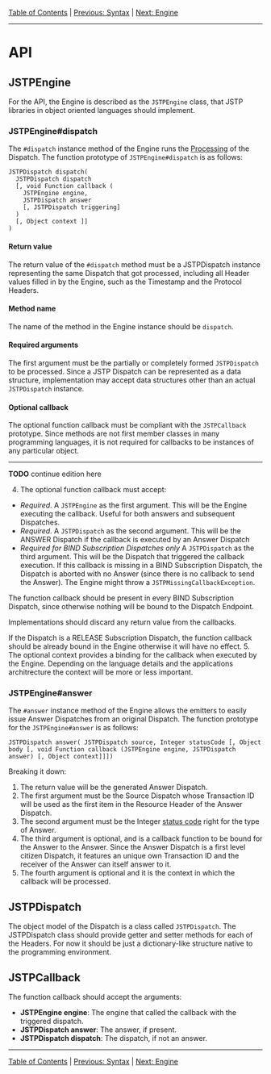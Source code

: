[Table of Contents](index.md) | [Previous: Syntax](syntax/index.md) | [Next: Engine](engine.md)

---

API
===

JSTPEngine
----------

For the API, the Engine is described as the `JSTPEngine` class, that JSTP libraries in object oriented languages should implement.

### JSTPEngine#dispatch

The `#dispatch` instance method of the Engine runs the [Processing](https://github.com/southlogics/jstp-rfc/blob/master/version/0.5/engine.md#processing) of the Dispatch. The function prototype of `JSTPEngine#dispatch` is as follows:

```
JSTPDispatch dispatch( 
  JSTPDispatch dispatch 
  [, void Function callback (
    JSTPEngine engine, 
    JSTPDispatch answer 
    [, JSTPDispatch triggering]
  ) 
  [, Object context ]]
)
```

#### Return value

The return value of the `#dispatch` method must be a JSTPDispatch instance representing the same Dispatch that got processed, including all Header values filled in by the Engine, such as the Timestamp and the Protocol Headers.

#### Method name

The name of the method in the Engine instance should be `dispatch`.

#### Required arguments

The first argument must be the partially or completely formed `JSTPDispatch` to be processed. Since a JSTP Dispatch can be represented as a data structure, implementation may accept data structures other than an actual `JSTPDispatch` instance.

#### Optional callback

The optional function callback must be compliant with the `JSTPCallback` prototype. Since methods are not first member classes in many programming languages, it is not required for callbacks to be instances of any particular object.

---
**TODO** continue edition here

4. The optional function callback must accept:
  - _Required_. A `JSTPEngine` as the first argument. This will be the Engine executing the callback. Useful for both answers and subsequent Dispatches.
  - _Required_. A `JSTPDispatch` as the second argument. This will be the ANSWER Dispatch if the callback is executed by an Answer Dispatch
  - _Required for BIND Subscription Dispatches only_ A `JSTPDispatch` as the third argument. This will be the Dispatch that triggered the callback execution. If this callback is missing in a BIND Subscription Dispatch, the Dispatch is aborted with no Answer (since there is no callback to send the Answer). The Engine might throw a `JSTPMissingCallbackException`.
  
  The function callback should be present in every BIND Subscription Dispatch, since otherwise nothing will be bound to the Dispatch Endpoint.
  
  Implementations should discard any return value from the callbacks.
  
  If the Dispatch is a RELEASE Subscription Dispatch, the function callback should be already bound in the Engine otherwise it will have no effect.
5. The optional context provides a binding for the callback when executed by the Engine. Depending on the language details and the applications architrecture the context will be more or less important.

### JSTPEngine#answer

The `#answer` instance method of the Engine allows the emitters to easily issue Answer Dispatches from an original Dispatch. The function prototype for the `JSTPEngine#answer` is as follows:

```
JSTPDispatch answer( JSTPDispatch source, Integer statusCode [, Object body [, void Function callback (JSTPEngine engine, JSTPDispatch answer) [, Object context]]])
```

Breaking it down:

1. The return value will be the generated Answer Dispatch.
2. The first argument must be the Source Dispatch whose Transaction ID will be used as the first item in the Resource Header of the Answer Dispatch.
3. The second argument must be the Integer [status code](syntax/status-code.md) right for the type of Answer.
4. The third argument is optional, and is a callback function to be bound for the Answer to the Answer. Since the Answer Dispatch is a first level citizen Dispatch, it features an unique own Transaction ID and the receiver of the Answer can itself answer to it. 
5. The fourth argument is optional and it is the context in which the callback will be processed.

JSTPDispatch
------------

The object model of the Dispatch is a class called `JSTPDispatch`. The JSTPDispatch class should provide getter and setter methods for each of the Headers. For now it should be just a dictionary-like structure native to the programming environment.

JSTPCallback
------------

The function callback should accept the arguments:

- **JSTPEngine engine**: The engine that called the callback with the triggered dispatch.
- **JSTPDispatch answer**: The answer, if present.
- **JSTPDispatch dispatch**: The dispatch, if not an answer.

---

[Table of Contents](index.md) | [Previous: Syntax](syntax/index.md) | [Next: Engine](engine.md)
